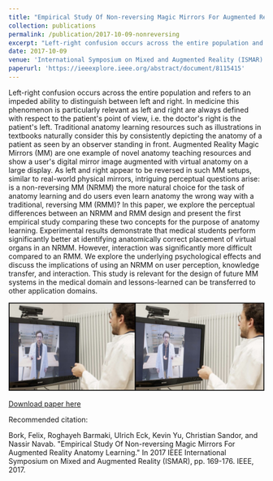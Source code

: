 ```yaml
---
title: "Empirical Study Of Non-reversing Magic Mirrors For Augmented Reality Anatomy Learning"
collection: publications
permalink: /publication/2017-10-09-nonreversing
excerpt: "Left-right confusion occurs across the entire population and refers to an impeded ability to distinguish between left and right. In medicine this phenomenon is particularly relevant as left and right are always defined with respect to the patient's point of view, i.e. the doctor's right is the patient's left. Traditional anatomy learning resources such as illustrations in textbooks naturally consider this by consistently depicting the anatomy of a patient as seen by an observer standing in front. Augmented Reality Magic Mirrors (MM) are one example of novel anatomy teaching resources and show a user's digital mirror image augmented with virtual anatomy on a large display…<br/><img src='/images/nonreversingTeaser.jpg'>"
date: 2017-10-09
venue: 'International Symposium on Mixed and Augmented Reality (ISMAR)'
paperurl: 'https://ieeexplore.ieee.org/abstract/document/8115415'
---
```

Left-right confusion occurs across the entire population and refers to an impeded ability to distinguish between left and right. In medicine this phenomenon is particularly relevant as left and right are always defined with respect to the patient's point of view, i.e. the doctor's right is the patient's left. Traditional anatomy learning resources such as illustrations in textbooks naturally consider this by consistently depicting the anatomy of a patient as seen by an observer standing in front. Augmented Reality Magic Mirrors (MM) are one example of novel anatomy teaching resources and show a user's digital mirror image augmented with virtual anatomy on a large display. As left and right appear to be reversed in such MM setups, similar to real-world physical mirrors, intriguing perceptual questions arise: is a non-reversing MM (NRMM) the more natural choice for the task of anatomy learning and do users even learn anatomy the wrong way with a traditional, reversing MM (RMM)? In this paper, we explore the perceptual differences between an NRMM and RMM design and present the first empirical study comparing these two concepts for the purpose of anatomy learning. Experimental results demonstrate that medical students perform significantly better at identifying anatomically correct placement of virtual organs in an NRMM. However, interaction was significantly more difficult compared to an RMM. We explore the underlying psychological effects and discuss the implications of using an NRMM on user perception, knowledge transfer, and interaction. This study is relevant for the design of future MM systems in the medical domain and lessons-learned can be transferred to other application domains.

![Teaser](/images/nonreversingTeaser.jpg)

[Download paper here](https://ieeexplore.ieee.org/stamp/stamp.jsp?arnumber=8115415)


Recommended citation: 

Bork, Felix, Roghayeh Barmaki, Ulrich Eck, Kevin Yu, Christian Sandor, and Nassir Navab. "Empirical Study Of Non-reversing Magic Mirrors For Augmented Reality Anatomy Learning." In 2017 IEEE International Symposium on Mixed and Augmented Reality (ISMAR), pp. 169-176. IEEE, 2017.
